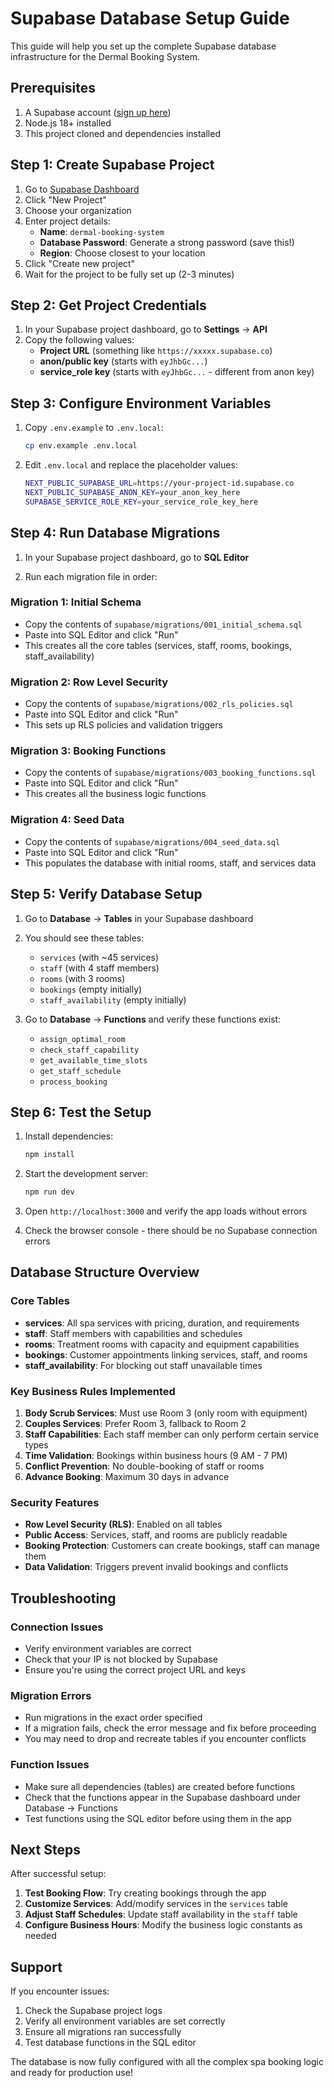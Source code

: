 # Supabase Database Setup Guide

This guide will help you set up the complete Supabase database infrastructure for the Dermal Booking System.

## Prerequisites

1. A Supabase account ([sign up here](https://supabase.com))
2. Node.js 18+ installed
3. This project cloned and dependencies installed

## Step 1: Create Supabase Project

1. Go to [Supabase Dashboard](https://app.supabase.com)
2. Click "New Project"
3. Choose your organization
4. Enter project details:
   - **Name**: `dermal-booking-system`
   - **Database Password**: Generate a strong password (save this!)
   - **Region**: Choose closest to your location
5. Click "Create new project"
6. Wait for the project to be fully set up (2-3 minutes)

## Step 2: Get Project Credentials

1. In your Supabase project dashboard, go to **Settings** → **API**
2. Copy the following values:
   - **Project URL** (something like `https://xxxxx.supabase.co`)
   - **anon/public key** (starts with `eyJhbGc...`)
   - **service_role key** (starts with `eyJhbGc...` - different from anon key)

## Step 3: Configure Environment Variables

1. Copy `.env.example` to `.env.local`:
   ```bash
   cp env.example .env.local
   ```

2. Edit `.env.local` and replace the placeholder values:
   ```bash
   NEXT_PUBLIC_SUPABASE_URL=https://your-project-id.supabase.co
   NEXT_PUBLIC_SUPABASE_ANON_KEY=your_anon_key_here
   SUPABASE_SERVICE_ROLE_KEY=your_service_role_key_here
   ```

## Step 4: Run Database Migrations

1. In your Supabase project dashboard, go to **SQL Editor**

2. Run each migration file in order:

### Migration 1: Initial Schema
- Copy the contents of `supabase/migrations/001_initial_schema.sql`
- Paste into SQL Editor and click "Run"
- This creates all the core tables (services, staff, rooms, bookings, staff_availability)

### Migration 2: Row Level Security
- Copy the contents of `supabase/migrations/002_rls_policies.sql`
- Paste into SQL Editor and click "Run"
- This sets up RLS policies and validation triggers

### Migration 3: Booking Functions
- Copy the contents of `supabase/migrations/003_booking_functions.sql`
- Paste into SQL Editor and click "Run"
- This creates all the business logic functions

### Migration 4: Seed Data
- Copy the contents of `supabase/migrations/004_seed_data.sql`
- Paste into SQL Editor and click "Run"
- This populates the database with initial rooms, staff, and services data

## Step 5: Verify Database Setup

1. Go to **Database** → **Tables** in your Supabase dashboard
2. You should see these tables:
   - `services` (with ~45 services)
   - `staff` (with 4 staff members)
   - `rooms` (with 3 rooms)
   - `bookings` (empty initially)
   - `staff_availability` (empty initially)

3. Go to **Database** → **Functions** and verify these functions exist:
   - `assign_optimal_room`
   - `check_staff_capability`
   - `get_available_time_slots`
   - `get_staff_schedule`
   - `process_booking`

## Step 6: Test the Setup

1. Install dependencies:
   ```bash
   npm install
   ```

2. Start the development server:
   ```bash
   npm run dev
   ```

3. Open `http://localhost:3000` and verify the app loads without errors

4. Check the browser console - there should be no Supabase connection errors

## Database Structure Overview

### Core Tables

- **services**: All spa services with pricing, duration, and requirements
- **staff**: Staff members with capabilities and schedules
- **rooms**: Treatment rooms with capacity and equipment capabilities
- **bookings**: Customer appointments linking services, staff, and rooms
- **staff_availability**: For blocking out staff unavailable times

### Key Business Rules Implemented

1. **Body Scrub Services**: Must use Room 3 (only room with equipment)
2. **Couples Services**: Prefer Room 3, fallback to Room 2
3. **Staff Capabilities**: Each staff member can only perform certain service types
4. **Time Validation**: Bookings within business hours (9 AM - 7 PM)
5. **Conflict Prevention**: No double-booking of staff or rooms
6. **Advance Booking**: Maximum 30 days in advance

### Security Features

- **Row Level Security (RLS)**: Enabled on all tables
- **Public Access**: Services, staff, and rooms are publicly readable
- **Booking Protection**: Customers can create bookings, staff can manage them
- **Data Validation**: Triggers prevent invalid bookings and conflicts

## Troubleshooting

### Connection Issues
- Verify environment variables are correct
- Check that your IP is not blocked by Supabase
- Ensure you're using the correct project URL and keys

### Migration Errors
- Run migrations in the exact order specified
- If a migration fails, check the error message and fix before proceeding
- You may need to drop and recreate tables if you encounter conflicts

### Function Issues
- Make sure all dependencies (tables) are created before functions
- Check that the functions appear in the Supabase dashboard under Database → Functions
- Test functions using the SQL editor before using them in the app

## Next Steps

After successful setup:

1. **Test Booking Flow**: Try creating bookings through the app
2. **Customize Services**: Add/modify services in the `services` table
3. **Adjust Staff Schedules**: Update staff availability in the `staff` table
4. **Configure Business Hours**: Modify the business logic constants as needed

## Support

If you encounter issues:
1. Check the Supabase project logs
2. Verify all environment variables are set correctly
3. Ensure all migrations ran successfully
4. Test database functions in the SQL editor

The database is now fully configured with all the complex spa booking logic and ready for production use!